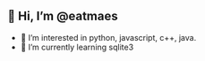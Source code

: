 ## 👋 Hi, I’m @eatmaes
- 👀 I’m interested in python, javascript, c++, java.
- 🌱 I’m currently learning sqlite3
